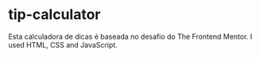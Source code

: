 # tip-calculator
  Esta calculadora de dicas é baseada no desafio do The Frontend Mentor. I used HTML, CSS and JavaScript.
